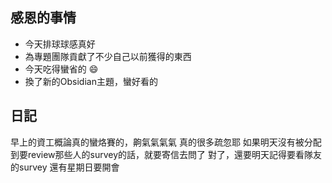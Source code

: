 ## 感恩的事情
- 今天排球球感真好
- 為專題團隊貢獻了不少自己以前獲得的東西
- 今天吃得蠻省的 😄
- 換了新的Obsidian主題，蠻好看的

## 日記
早上的資工概論真的蠻烙賽的，齁氣氣氣氣
真的很多疏忽耶
如果明天沒有被分配到要review那些人的survey的話，就要寄信去問了
對了，還要明天記得要看隊友的survey
還有星期日要開會
